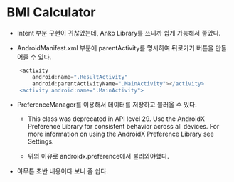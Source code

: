 # BMI Calculator

- Intent 부분 구현이 귀찮았는데, Anko Library를 쓰니까 쉽게 가능해서 좋았다.

- AndroidManifest.xml 부분에 parentActivity를 명시하여 뒤로가기 버튼을 만들어줄 수 있다.

``` groovy
    <activity
        android:name=".ResultActivity"
        android:parentActivityName=".MainActivity"></activity>
    <activity android:name=".MainActivity">
```

- PreferenceManager를 이용해서 데이터를 저장하고 불러올 수 있다.

    - This class was deprecated in API level 29.
Use the AndroidX Preference Library for consistent behavior across all devices. For more information on using the AndroidX Preference Library see Settings.

    - 위의 이유로 androidx.preference에서 불러와야했다.

- 아무튼 초반 내용이다 보니 좀 쉽다.